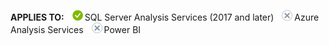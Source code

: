 **APPLIES TO:** ![yes](media/yes.png)SQL Server Analysis Services (2017 and later) ![no](media/no.png)Azure Analysis Services ![no](media/no.png)Power BI